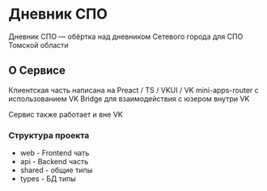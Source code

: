 # Дневник СПО

Дневник СПО — обёртка над дневником Сетевого города для СПО Томской области

## О Сервисе

Клиентская часть написана на Preact / TS / VKUI / VK mini-apps-router с использованием VK Bridge для взаимодействия с
юзером внутри VK

Сервис также работает и вне VK

### Структура проекта

- web - Frontend чать
- api - Backend часть
- shared - общие типы
- types - БД типы
